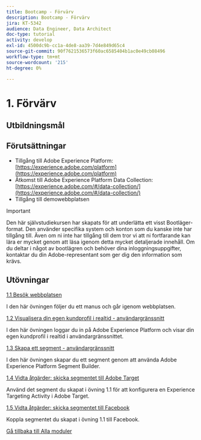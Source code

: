 ```yaml
---
title: Bootcamp - Förvärv
description: Bootcamp - Förvärv
jira: KT-5342
audience: Data Engineer, Data Architect
doc-type: tutorial
activity: develop
exl-id: 4500dc9b-cc1a-4de8-aa39-7d4e849d65c4
source-git-commit: 90f7621536573f60ac6585404b1ac0e49cb08496
workflow-type: tm+mt
source-wordcount: '215'
ht-degree: 0%

---
```


# 1. Förvärv

## Utbildningsmål

## Förutsättningar

- Tillgång till Adobe Experience Platform: [https://experience.adobe.com/platform](https://experience.adobe.com/platform)
- Åtkomst till Adobe Experience Platform Data Collection: [https://experience.adobe.com/#/data-collection/](https://experience.adobe.com/#/data-collection/)
- Tillgång till demowebbplatsen

>[!IMPORTANT]
>
>Den här självstudiekursen har skapats för att underlätta ett visst Bootläger-format. Den använder specifika system och konton som du kanske inte har tillgång till. Även om ni inte har tillgång till dem tror vi att ni fortfarande kan lära er mycket genom att läsa igenom detta mycket detaljerade innehåll. Om du deltar i något av bootlägren och behöver dina inloggningsuppgifter, kontaktar du din Adobe-representant som ger dig den information som krävs.

## Utövningar

[1.1 Besök webbplatsen](./ex1.md)

I den här övningen följer du ett manus och går igenom webbplatsen.

[1.2 Visualisera din egen kundprofil i realtid - användargränssnitt](./ex2.md)

I den här övningen loggar du in på Adobe Experience Platform och visar din egen kundprofil i realtid i användargränssnittet.

[1.3 Skapa ett segment - användargränssnitt](./ex3.md)

I den här övningen skapar du ett segment genom att använda Adobe Experience Platform Segment Builder.

[1.4 Vidta åtgärder: skicka segmentet till Adobe Target](./ex4.md)

Använd det segment du skapat i övning 1.1 för att konfigurera en Experience Targeting Activity i Adobe Target.

[1.5 Vidta åtgärder: skicka segmentet till Facebook](./ex5.md)

Koppla segmentet du skapat i övning 1.1 till Facebook.

[Gå tillbaka till Alla moduler](../../overview.md)
